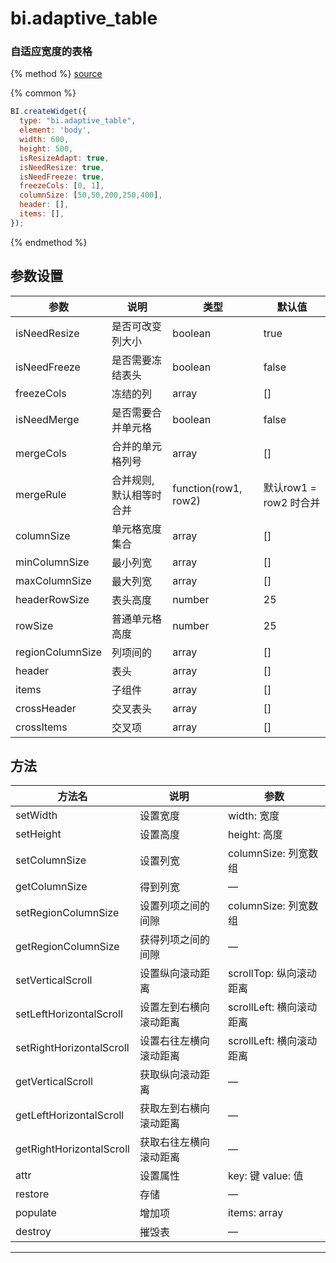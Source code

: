 # bi.adaptive_table

### 自适应宽度的表格

{% method %}
[source](https://jsfiddle.net/fineui/pbgnjeg0/)

{% common %}
```javascript
BI.createWidget({
  type: "bi.adaptive_table",
  element: 'body',
  width: 600,
  height: 500,
  isResizeAdapt: true,
  isNeedResize: true,
  isNeedFreeze: true,
  freezeCols: [0, 1],
  columnSize: [50,50,200,250,400],
  header: [],
  items: [],
});
```

{% endmethod %}

## 参数设置
| 参数               | 说明            | 类型                   | 默认值               |
| ---------------- | ------------- | -------------------- | ----------------- |
| isNeedResize     | 是否可改变列大小      | boolean                 | true              |
| isNeedFreeze     | 是否需要冻结表头      | boolean                 | false             |
| freezeCols       | 冻结的列          | array                | []                |
| isNeedMerge      | 是否需要合并单元格     | boolean                 | false             |
| mergeCols        | 合并的单元格列号      | array                | []                |
| mergeRule        | 合并规则, 默认相等时合并 | function(row1, row2) | 默认row1 = row2 时合并 |
| columnSize       | 单元格宽度集合       | array                | []                |
| minColumnSize    | 最小列宽          | array                | []                |
| maxColumnSize    | 最大列宽          | array                | []                |
| headerRowSize    | 表头高度          | number               | 25                |
| rowSize          | 普通单元格高度       | number               | 25                |
| regionColumnSize | 列项间的          | array                | []                |
| header           | 表头            | array                | []                |
| items            | 子组件           | array                | []                |
| crossHeader      | 交叉表头          | array                | []                |
| crossItems       | 交叉项           | array                | []                |



## 方法
| 方法名                      | 说明          | 参数               |
| ------------------------ | ----------- | ------------------ |
| setWidth                 | 设置宽度        | width: 宽度          |
| setHeight                | 设置高度        | height: 高度         |
| setColumnSize            | 设置列宽        | columnSize: 列宽数组   |
| getColumnSize            | 得到列宽        | —                  |
| setRegionColumnSize      | 设置列项之间的间隙   | columnSize: 列宽数组   |
| getRegionColumnSize      | 获得列项之间的间隙   | —                  |
| setVerticalScroll        | 设置纵向滚动距离    | scrollTop: 纵向滚动距离  |
| setLeftHorizontalScroll  | 设置左到右横向滚动距离 | scrollLeft: 横向滚动距离 |
| setRightHorizontalScroll | 设置右往左横向滚动距离 | scrollLeft: 横向滚动距离 |
| getVerticalScroll        | 获取纵向滚动距离    | —                  |
| getLeftHorizontalScroll  | 获取左到右横向滚动距离 | —                  |
| getRightHorizontalScroll | 获取右往左横向滚动距离 | —                  |
| attr                     | 设置属性        | key: 键   value: 值  |
| restore                  | 存储          | —                  |
| populate                 | 增加项         | items: array       |
| destroy                  | 摧毁表         | —                  |

------